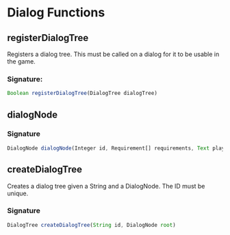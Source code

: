 # Dialog Functions

## registerDialogTree

Registers a dialog tree. This must be called on a dialog for it to be usable in the game.

### Signature: 
```javascript
Boolean registerDialogTree(DialogTree dialogTree)
```

## dialogNode

### Signature
```javascript
DialogNode dialogNode(Integer id, Requirement[] requirements, Text player, Quest quest, Text[] npc, DialogNode[] responses)
```

## createDialogTree

Creates a dialog tree given a String and a DialogNode. The ID must be unique.

### Signature
```javascript
DialogTree createDialogTree(String id, DialogNode root)
```
